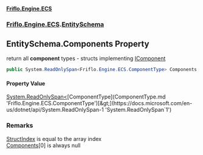 #### [Friflo.Engine.ECS](index.md 'index')
### [Friflo.Engine.ECS](Friflo.Engine.ECS.md 'Friflo.Engine.ECS').[EntitySchema](EntitySchema.md 'Friflo.Engine.ECS.EntitySchema')

## EntitySchema.Components Property

return all <b>component</b> types - structs implementing [IComponent](IComponent.md 'Friflo.Engine.ECS.IComponent')

```csharp
public System.ReadOnlySpan<Friflo.Engine.ECS.ComponentType> Components { get; }
```

#### Property Value
[System.ReadOnlySpan&lt;](https://docs.microsoft.com/en-us/dotnet/api/System.ReadOnlySpan-1 'System.ReadOnlySpan`1')[ComponentType](ComponentType.md 'Friflo.Engine.ECS.ComponentType')[&gt;](https://docs.microsoft.com/en-us/dotnet/api/System.ReadOnlySpan-1 'System.ReadOnlySpan`1')

### Remarks
[StructIndex](ComponentType.StructIndex.md 'Friflo.Engine.ECS.ComponentType.StructIndex') is equal to the array index<br/>[Components](EntitySchema.Components.md 'Friflo.Engine.ECS.EntitySchema.Components')[0] is always null
